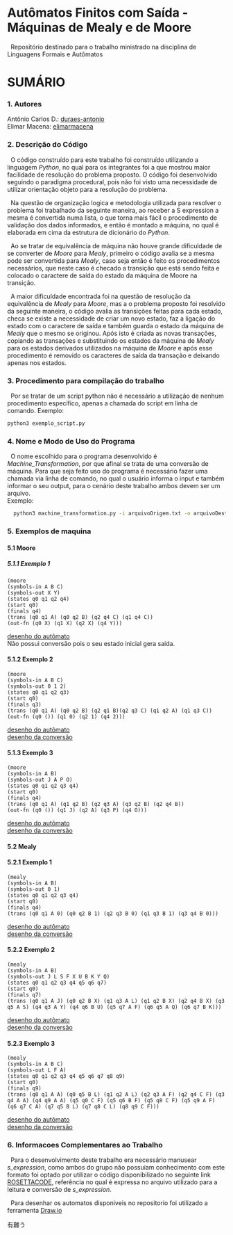 # Autômatos Finitos com Saída - Máquinas de Mealy e de Moore<br>
&nbsp; Repositório destinado para o trabalho ministrado na disciplina de Linguagens Formais e Autômatos

# SUMÁRIO<br>

### 1. Autores<br>
Antônio Carlos D.:  [duraes-antonio](https://github.com/duraes-antonio)<br>
Elimar Macena:      [elimarmacena](https://github.com/elimarmacena)<br>

### 2. Descrição do Código<br>
 &nbsp; O código construído para este trabalho foi construído utilizando a linguagem <i>Python</i>, no qual para os integrantes foi a que mostrou maior facilidade de resolução do problema proposto. O código foi desenvolvido seguindo o paradigma procedural, pois não foi visto uma necessidade de utilizar orientação objeto para a resolução do problema. <br>
 
 &nbsp; Na questão de organização logica e metodologia utilizada para resolver o problema foi trabalhado da seguinte maneira, ao receber a S expression a mesma é convertida numa lista, o que torna mais fácil o procedimento de validação dos dados informados, e então é montado a máquina, no qual é elaborada em cima da estrutura de dicionário do <i>Python</i>.<br>
 
&nbsp; Ao se tratar de equivalência de máquina não houve grande dificuldade de se converter de <i>Moore</i> para <i>Mealy</i>, primeiro o código avalia se a mesma pode ser convertida para <i>Mealy</i>, caso seja então é feito os procedimentos necessários, que neste caso é checado a transição que está sendo feita e colocado o caractere de saída do estado da máquina de Moore na transição.<br> 

&nbsp; A maior dificuldade encontrada foi na questão de resolução da equivalência de <i>Mealy</i> para <i>Moore</i>, mas a o problema proposto foi resolvido da seguinte maneira, o código avalia as transições feitas para cada estado, checa se existe a necessidade de criar um novo estado, faz a ligação do estado com o caractere de saída e também guarda o estado da máquina de <i>Mealy</i> que o mesmo se originou. Após isto é criada as novas transações, copiando as transações e substituindo os estados da máquina de <i>Mealy</i> para os estados derivados utilizados na máquina de <i>Moore</i> e após esse procedimento é removido os caracteres de saída da transação e deixando apenas nos estados.<br>

### 3. Procedimento para compilação do trabalho<br>
&nbsp; Por se tratar de um script python não é necessário a utilização de nenhum procedimento específico, apenas a chamada do script em linha de comando. Exemplo:<br> 
  ```sh
  python3 exemplo_script.py
  ```  
  
### 4. Nome e Modo de Uso do Programa<br>
&nbsp; O nome escolhido para o programa desenvolvido é <i>Machine_Transformation</i>, por que afinal se trata de uma conversão de máquina. Para que seja feito uso do programa é necessário fazer uma chamada via linha de comando, no qual o usuário informa o input e também informar o seu output, para o cenário deste trabalho ambos devem ser um arquivo.<br>
  Exemplo:
```sh
  python3 machine_transformation.py -i arquivoOrigem.txt -o arquivoDestino.txt
```

### 5. Exemplos de maquina<br>
#### 5.1 Moore <br> 
##### 5.1.1 Exemplo 1<br>
```
(moore 
(symbols-in A B C) 
(symbols-out X Y) 
(states q0 q1 q2 q4) 
(start q0) 
(finals q4) 
(trans (q0 q1 A) (q0 q2 B) (q2 q4 C) (q1 q4 C)) 
(out-fn (q0 X) (q1 X) (q2 X) (q4 Y)))
```
[desenho do autômato](https://github.com/elimarmacena/mMealy-_-mMoore/blob/master/automatos/MOORE_IMAGEM/AUTOMATO_01_MOORE__INTRASITIVE.svg)
<br>Não possui conversão pois o seu estado inicial gera saida.

#### 5.1.2 Exemplo 2<br>
```
(moore 
(symbols-in A B C) 
(symbols-out 0 1 2) 
(states q0 q1 q2 q3) 
(start q0) 
(finals q3) 
(trans (q0 q1 A) (q0 q2 B) (q2 q1 B)(q2 q3 C) (q1 q2 A) (q1 q3 C)) 
(out-fn (q0 ()) (q1 0) (q2 1) (q4 2)))
```
[desenho do autômato](https://github.com/elimarmacena/mMealy-_-mMoore/blob/master/automatos/MOORE_IMAGEM/AUTOMATO_02_MOORE.svg)<br>
[desenho da conversão](https://github.com/elimarmacena/mMealy-_-mMoore/blob/master/automatos/MOORE_IMAGEM/AUTOMATO_02_MOORE_CONVERTED.svg)
#### 5.1.3 Exemplo 3<br>
```
(moore 
(symbols-in A B) 
(symbols-out J A P O) 
(states q0 q1 q2 q3 q4) 
(start q0) 
(finals q4) 
(trans (q0 q1 A) (q1 q2 B) (q2 q3 A) (q3 q2 B) (q2 q4 B)) 
(out-fn (q0 ()) (q1 J) (q2 A) (q3 P) (q4 O)))
```
[desenho do autômato](https://github.com/elimarmacena/mMealy-_-mMoore/blob/master/automatos/MOORE_IMAGEM/AUTOMATO_03_MOORE.svg)<br>
[desenho da conversão](https://github.com/elimarmacena/mMealy-_-mMoore/blob/master/automatos/MOORE_IMAGEM/AUTOMATO_03_MOORE_CONVERTED.svg)
#### 5.2 Mealy <br> 
#### 5.2.1 Exemplo 1<br>
```
(mealy 
(symbols-in A B) 
(symbols-out 0 1) 
(states q0 q1 q2 q3 q4) 
(start q0) 
(finals q4) 
(trans (q0 q1 A 0) (q0 q2 B 1) (q2 q3 B 0) (q1 q3 B 1) (q3 q4 B 0)))
```
[desenho do autômato](https://github.com/elimarmacena/mMealy-_-mMoore/blob/master/automatos/MEALY_IMAGEM/AUTOMATO_01_MEALY.svg)<br>
[desenho da conversão](https://github.com/elimarmacena/mMealy-_-mMoore/blob/master/automatos/MEALY_IMAGEM/AUTOMATO_01_MEALY_CONVERTED.svg)

#### 5.2.2 Exemplo 2<br>
```
(mealy 
(symbols-in A B) 
(symbols-out J L S F X U B K Y Q) 
(states q0 q1 q2 q3 q4 q5 q6 q7) 
(start q0) 
(finals q7) 
(trans (q0 q1 A J) (q0 q2 B X) (q1 q3 A L) (q1 q2 B X) (q2 q4 B X) (q3 q5 A S) (q4 q3 A Y) (q4 q6 B U) (q5 q7 A F) (q6 q5 A Q) (q6 q7 B K)))
```
[desenho do autômato](https://github.com/elimarmacena/mMealy-_-mMoore/blob/master/automatos/MEALY_IMAGEM/AUTOMATO_02_MEALY.svg)<br>
[desenho da conversão](https://github.com/elimarmacena/mMealy-_-mMoore/blob/master/automatos/MEALY_IMAGEM/AUTOMATO_02_MEALY_CONVERTED.svg)

#### 5.2.3 Exemplo 3<br>
```
(mealy 
(symbols-in A B C) 
(symbols-out L F A) 
(states q0 q1 q2 q3 q4 q5 q6 q7 q8 q9) 
(start q0) 
(finals q9) 
(trans (q0 q1 A A) (q0 q5 B L) (q1 q2 A L) (q2 q3 A F) (q2 q4 C F) (q3 q4 A A) (q4 q9 A A) (q5 q0 C F) (q5 q6 B F) (q5 q8 C F) (q5 q9 A F) (q6 q7 C A) (q7 q5 B L) (q7 q8 C L) (q8 q9 C F)))
```
[desenho do autômato](https://github.com/elimarmacena/mMealy-_-mMoore/blob/master/automatos/MEALY_IMAGEM/AUTOMATO_03_MEALY.svg)<br>
[desenho da conversão](https://github.com/elimarmacena/mMealy-_-mMoore/blob/master/automatos/MEALY_IMAGEM/AUTOMATO_03_MEALY_CONVERTED.svg)



### 6. Informacoes Complementares ao Trabalho<br>
&nbsp; Para o desenvolvimento deste trabalho era necessário manusear <i>s_expression</i>, como ambos do grupo não possuíam conhecimento com este formato foi optado por utilizar o código disponibilizado no seguinte link [ROSETTACODE](https://rosettacode.org/wiki/S-Expressions#Python), referência no qual é expressa no arquivo utilizado para a leitura e conversão de <i>s_expression</i>.<br>

&nbsp; Para desenhar os automatos disponiveis no repositorio foi utilizado a ferramenta [Draw.io](https://www.draw.io/)
  
  
   有難う
